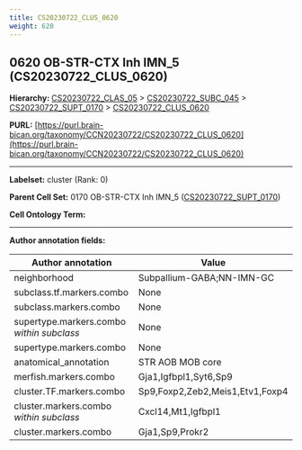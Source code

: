 ```yaml
---
title: CS20230722_CLUS_0620
weight: 620
---
```

## 0620 OB-STR-CTX Inh IMN_5 (CS20230722_CLUS_0620)
<b>Hierarchy: </b>
[CS20230722_CLAS_05](../CS20230722_CLAS_05) >
[CS20230722_SUBC_045](../CS20230722_SUBC_045) >
[CS20230722_SUPT_0170](../CS20230722_SUPT_0170) >
[CS20230722_CLUS_0620](../CS20230722_CLUS_0620)

**PURL:** [https://purl.brain-bican.org/taxonomy/CCN20230722/CS20230722_CLUS_0620](https://purl.brain-bican.org/taxonomy/CCN20230722/CS20230722_CLUS_0620)

---


**Labelset:** cluster (Rank: 0)

**Parent Cell Set:** 0170 OB-STR-CTX Inh IMN_5 ([CS20230722_SUPT_0170](../CS20230722_SUPT_0170))



**Cell Ontology Term:** 

[MARKER GENES.]: #


---

[TRANSFERRED ANNOTATIONS.]: #


[AUTHOR ANNOTATION FIELDS.]: #


**Author annotation fields:**

| Author annotation | Value |
|-------------------|-------|
|neighborhood|Subpallium-GABA;NN-IMN-GC|
|subclass.tf.markers.combo|None|
|subclass.markers.combo|None|
|supertype.markers.combo _within subclass_|None|
|supertype.markers.combo|None|
|anatomical_annotation|STR AOB MOB core|
|merfish.markers.combo|Gja1,Igfbpl1,Syt6,Sp9|
|cluster.TF.markers.combo|Sp9,Foxp2,Zeb2,Meis1,Etv1,Foxp4|
|cluster.markers.combo _within subclass_|Cxcl14,Mt1,Igfbpl1|
|cluster.markers.combo|Gja1,Sp9,Prokr2|
